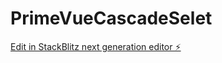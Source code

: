 # PrimeVueCascadeSelet

[Edit in StackBlitz next generation editor ⚡️](https://stackblitz.com/~/github.com/satanbaby/PrimeVueCascadeSelet)